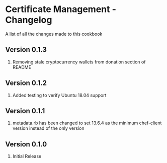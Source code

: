Certificate Management - Changelog
==============
A list of all the changes made to this cookbook

Version 0.1.3
------------

1. Removing stale cryptocurrency wallets from donation section of README

Version 0.1.2
------------

1. Added testing to verify Ubuntu 18.04 support

Version 0.1.1
------------

1. metadata.rb has been changed to set 13.6.4 as the minimum chef-client version instead of the only version

Version 0.1.0
------------

1. Initial Release
